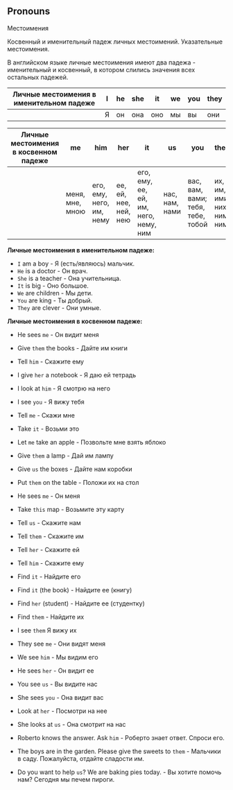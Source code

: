 ## Pronouns

Местоимения

Косвенный и именительный падеж личных местоимений. Указательные местоимения.

В английском языке личные местоимения имеют два па­дежа - именительный и косвенный, в котором слились зна­чения всех остальных падежей.


| Личные местоимения в именительном падеже | I |  he  | she  | it   |  we | you  |  they |
| ------ | ------ | ------ | ------ | ------ | ------ | ------ | ------ |
|                                         | Я |  он  | она  | оно  | мы  | вы   | они   |

 

| Личные местоимения в косвенном падеже |  me | him | her | it | us  | you  |  them | 
| ------ | ------ | ------ | ------ | ------ | ------ | ------ | ------ |
| |  меня, мне, мною  | его, ему, него, им, нему  |  ее, ей, нее, ней, нею | его, ему, ее, ей, им, него, нему, ним  |  нас, нам, нами   |  вас, вам, вами; тебя, тебе, тобой | их, им, ими, них, ним, ними |
 
 	
**Личные местоимения в именительном падеже:**
- `I` am a boy - Я (есть/являюсь) мальчик.
- `He` is a doctor - Он врач.
- `She` is a teacher - Она учительница.
- `It` is big - Оно большое.
- `We` are children - Мы дети.
- `You` are king - Ты добрый.
- `They` are clever - Они умные.


**Личные местоимения в косвенном падеже:**
- He sees `me` - Он видит меня 
- Give `them` the books - Дайте им книги 
- Tell `him` - Скажите ему 
- I give `her` a notebook - Я даю ей тетрадь 
- I look at `him` - Я смотрю на него 
- I see `you` - Я вижу тебя 
- Tell `me` - Скажи мне 
- Take `it` - Возьми это 
- Let `me` take an apple - Позвольте мне взять яблоко 
- Give `them` a lamp - Дай им лампу 
- Give `us` the boxes - Дайте нам коробки 
- Put `them` on the table - Положи их на стол 
- He sees `me` - Он меня 
- Take `this` map - Возьмите эту карту 
 
- Tell `us` - Скажите нам 
- Tell `them` - Скажите им 
- Tell `her` - Скажите ей 
- Tell `him` - Скажите ему 
- Find `it` - Найдите его 
- Find `it` (the book) - Найдите ее (книгу) 
- Find `her` (student) - Найдите ее (студентку) 
- Find `them` - Найдите их 
- I see `them` Я вижу их 
- They see `me` - Они видят меня 
- We see `him` - Мы видим его 
- He sees `her` - Он видит ее 
- You see `us` - Вы видите нас 
- She sees `you` - Она видит вас 
- Look at `her` - По­смотри на нее 
- She looks at `us` - Она смотрит на нас 

- Roberto knows the answer. Ask `him` - Роберто знает ответ. Спроси его.
- The boys are in the garden. Please give the sweets to `them` - Мальчики в саду. Пожалуйста, отдайте сладости им.
- Do you want to help `us`? We are baking pies today. - Вы хотите помочь нам? Сегодня мы печем пироги.
















